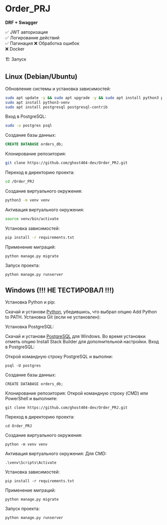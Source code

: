 # Order_PRJ
**DRF + Swagger**

✅ JWT авторизация <br>
✅ Логирование действий <br>
✅ Пагинация
❌ Обработка ошибок <br>
❌ Docker <br>

🏗️ Запуск

## Linux (Debian/Ubuntu)
Обновление системы и установка зависимостей:

```bash
sudo apt update -y && sudo apt upgrade -y && sudo apt install python3 python3-pip
sudo apt install python3-venv
sudo apt install postgresql postgresql-contrib
```
Вход в PostgreSQL:

```bash
sudo -u postgres psql
```
Создание базы данных:

```SQL
CREATE DATABASE orders_db;
```
Клонирование репозитория:

```bash
git clone https://github.com/ghost404-dev/Order_PRJ.git
```
Переход в директорию проекта:

```bash
cd /Order_PRJ
```
Создание виртуального окружения:

```bash
python3 -m venv venv
```
Активация виртуального окружения:

```bash
source venv/bin/activate
```
Установка зависимостей:
```bash
pip install -r requirements.txt
```
Применение миграций:

```bash
python manage.py migrate
```
Запуск проекта:

```bash
python manage.py runserver
```

## Windows (!!! НЕ ТЕСТИРОВАЛ !!!) 
Установка Python и pip:

Скачай и установи [Python](https://www.python.org/), убедившись, что выбрал опцию Add Python to PATH.
Установка Git (если не установлен):

Установка PostgreSQL:

Скачай и установи [PostgreSQL](https://www.postgresql.org/) для Windows.
Во время установки отметь опцию Install Stack Builder для дополнительной настройки.
Вход в PostgreSQL:

Открой командную строку PostgreSQL и выполни:
```CMD
psql -U postgres
```
Создание базы данных:

```CMD
CREATE DATABASE orders_db;
```
Клонирование репозитория:
Открой командную строку (CMD) или PowerShell и выполните:

```CMD
git clone https://github.com/ghost404-dev/Order_PRJ.git
```
Переход в директорию проекта:

```CMD
cd Order_PRJ
```
Создание виртуального окружения:

```CMD
python -m venv venv
```
Активация виртуального окружения: Для CMD:

```CMD
.\venv\Scripts\Activate
```
Установка зависимостей:

```CMD
pip install -r requirements.txt
```
Применение миграций:
```CMD
python manage.py migrate
```
Запуск проекта:
```CMD
python manage.py runserver
```
